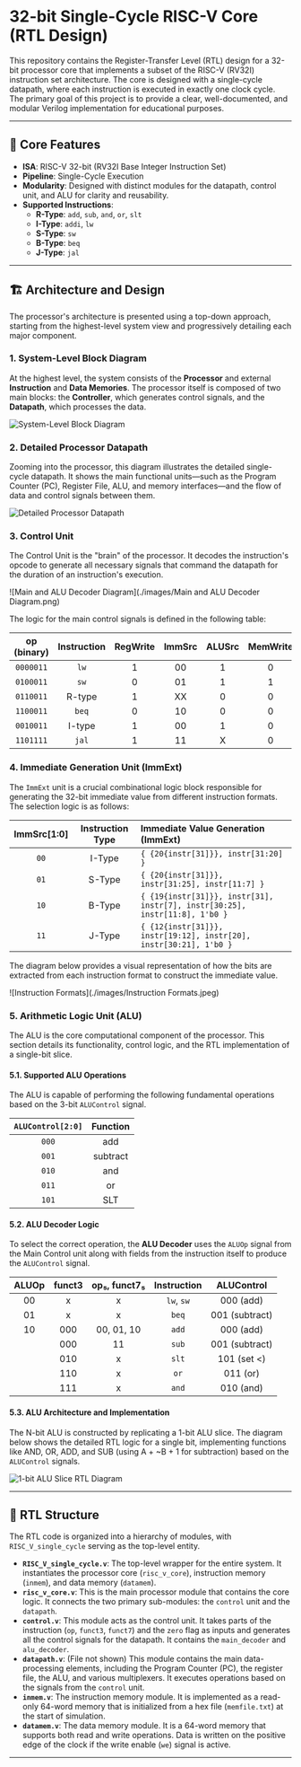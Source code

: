 # 32-bit Single-Cycle RISC-V Core (RTL Design)

This repository contains the Register-Transfer Level (RTL) design for a 32-bit processor core that implements a subset of the RISC-V (RV32I) instruction set architecture. The core is designed with a single-cycle datapath, where each instruction is executed in exactly one clock cycle. The primary goal of this project is to provide a clear, well-documented, and modular Verilog implementation for educational purposes.

---

## 🌟 Core Features

* **ISA**: RISC-V 32-bit (RV32I Base Integer Instruction Set)
* **Pipeline**: Single-Cycle Execution
* **Modularity**: Designed with distinct modules for the datapath, control unit, and ALU for clarity and reusability.
* **Supported Instructions**:
    * **R-Type**: `add`, `sub`, `and`, `or`, `slt`
    * **I-Type**: `addi`, `lw`
    * **S-Type**: `sw`
    * **B-Type**: `beq`
    * **J-Type**: `jal`

---

## 🏗️ Architecture and Design

The processor's architecture is presented using a top-down approach, starting from the highest-level system view and progressively detailing each major component.

### 1. System-Level Block Diagram

At the highest level, the system consists of the **Processor** and external **Instruction** and **Data Memories**. The processor itself is composed of two main blocks: the **Controller**, which generates control signals, and the **Datapath**, which processes the data.

![System-Level Block Diagram](./images/System_block.png)

### 2. Detailed Processor Datapath

Zooming into the processor, this diagram illustrates the detailed single-cycle datapath. It shows the main functional units—such as the Program Counter (PC), Register File, ALU, and memory interfaces—and the flow of data and control signals between them.

![Detailed Processor Datapath](./images/Datapath.png)

### 3. Control Unit

The Control Unit is the "brain" of the processor. It decodes the instruction's opcode to generate all necessary signals that command the datapath for the duration of an instruction's execution.

![Main and ALU Decoder Diagram](./images/Main and ALU Decoder Diagram.png)

The logic for the main control signals is defined in the following table:

| op (binary) | Instruction | RegWrite | ImmSrc | ALUSrc | MemWrite | ResultSrc | Branch | ALUOp | Jump |
| :---------: | :---------: | :------: | :----: | :----: | :------: | :-------: | :----: | :---: | :--: |
| `0000011`   | `lw`        | 1        | 00     | 1      | 0        | 01        | 0      | 00    | 0    |
| `0100011`   | `sw`        | 0        | 01     | 1      | 1        | XX        | 0      | 00    | 0    |
| `0110011`   | R-type      | 1        | XX     | 0      | 0        | 00        | 0      | 10    | 0    |
| `1100011`   | `beq`       | 0        | 10     | 0      | 0        | XX        | 1      | 01    | 0    |
| `0010011`   | I-type      | 1        | 00     | 1      | 0        | 00        | 0      | 10    | 0    |
| `1101111`   | `jal`       | 1        | 11     | X      | 0        | 10        | 0      | XX    | 1    |

### 4. Immediate Generation Unit (ImmExt)

The `ImmExt` unit is a crucial combinational logic block responsible for generating the 32-bit immediate value from different instruction formats. The selection logic is as follows:

| ImmSrc[1:0] | Instruction Type | Immediate Value Generation (ImmExt)                   |
| :---------: | :--------------: | :---------------------------------------------------- |
| `00`        |      I-Type      | `{ {20{instr[31]}}, instr[31:20] }`                    |
| `01`        |      S-Type      | `{ {20{instr[31]}}, instr[31:25], instr[11:7] }`       |
| `10`        |      B-Type      | `{ {19{instr[31]}}, instr[31], instr[7], instr[30:25], instr[11:8], 1'b0 }` |
| `11`        |      J-Type      | `{ {12{instr[31]}}, instr[19:12], instr[20], instr[30:21], 1'b0 }` |

The diagram below provides a visual representation of how the bits are extracted from each instruction format to construct the immediate value.

![Instruction Formats](./images/Instruction Formats.jpeg)

### 5. Arithmetic Logic Unit (ALU)

The ALU is the core computational component of the processor. This section details its functionality, control logic, and the RTL implementation of a single-bit slice.

#### 5.1. Supported ALU Operations

The ALU is capable of performing the following fundamental operations based on the 3-bit `ALUControl` signal.

| `ALUControl[2:0]` | Function |
| :---------------: | :------: |
| `000`             | add      |
| `001`             | subtract |
| `010`             | and      |
| `011`             | or       |
| `101`             | SLT      |

#### 5.2. ALU Decoder Logic

To select the correct operation, the **ALU Decoder** uses the `ALUOp` signal from the Main Control unit along with fields from the instruction itself to produce the `ALUControl` signal.

| ALUOp | funct3 | op₅, funct7₅ | Instruction | ALUControl      |
| :---: | :----: | :----------: | :---------: | :-------------: |
| 00    | x      | x            | `lw`, `sw`  | 000 (add)       |
| 01    | x      | x            | `beq`       | 001 (subtract)  |
| 10    | 000    | 00, 01, 10   | `add`       | 000 (add)       |
|       | 000    | 11           | `sub`       | 001 (subtract)  |
|       | 010    | x            | `slt`       | 101 (set <)     |
|       | 110    | x            | `or`        | 011 (or)        |
|       | 111    | x            | `and`       | 010 (and)       |

#### 5.3. ALU Architecture and Implementation

The N-bit ALU is constructed by replicating a 1-bit ALU slice. The diagram below shows the detailed RTL logic for a single bit, implementing functions like AND, OR, ADD, and SUB (using A + ~B + 1 for subtraction) based on the `ALUControl` signals.

![1-bit ALU Slice RTL Diagram](./images/ALU.png)

---

## 📂 RTL Structure

The RTL code is organized into a hierarchy of modules, with `RISC_V_single_cycle` serving as the top-level entity.

* **`RISC_V_single_cycle.v`**: The top-level wrapper for the entire system. It instantiates the processor core (`risc_v_core`), instruction memory (`inmem`), and data memory (`datamem`).
* **`risc_v_core.v`**: This is the main processor module that contains the core logic. It connects the two primary sub-modules: the `control` unit and the `datapath`.
* **`control.v`**: This module acts as the control unit. It takes parts of the instruction (`op`, `funct3`, `funct7`) and the `zero` flag as inputs and generates all the control signals for the datapath. It contains the `main_decoder` and `alu_decoder`.
* **`datapath.v`**: (File not shown) This module contains the main data-processing elements, including the Program Counter (PC), the register file, the ALU, and various multiplexers. It executes operations based on the signals from the `control` unit.
* **`inmem.v`**: The instruction memory module. It is implemented as a read-only 64-word memory that is initialized from a hex file (`memfile.txt`) at the start of simulation.
* **`datamem.v`**: The data memory module. It is a 64-word memory that supports both read and write operations. Data is written on the positive edge of the clock if the write enable (`we`) signal is active.

---
